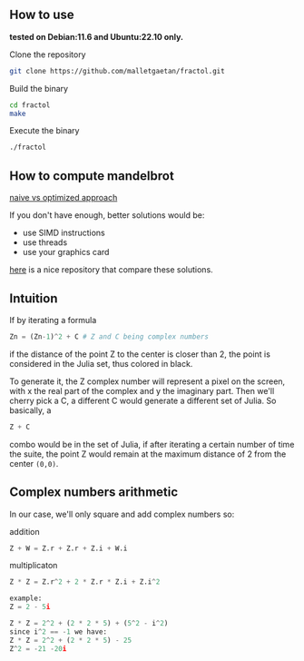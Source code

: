 ## How to use

**tested on Debian:11.6 and Ubuntu:22.10 only.**

Clone the repository
```bash
git clone https://github.com/malletgaetan/fractol.git
```

Build the binary
```bash
cd fractol
make
```

Execute the binary
```bash
./fractol
```

## How to compute mandelbrot

[naive vs optimized approach](https://en.wikipedia.org/wiki/Plotting_algorithms_for_the_Mandelbrot_set)

If you don't have enough, better solutions would be:

- use SIMD instructions
- use threads
- use your graphics card

[here](https://github.com/bisqwit/cpp_parallelization_examples) is a nice repository that compare these solutions.

## Intuition

If by iterating a formula
```py
Zn = (Zn-1)^2 + C # Z and C being complex numbers
```
if the distance of the point Z to the center is closer than 2, the point is considered in the Julia set, thus colored in black.

To generate it, the Z complex number will represent a pixel on the screen, with x the real part of the complex and y the imaginary part. Then we'll cherry pick a C, a different C would generate a different set of Julia. So basically, a 
```py
Z + C
```
combo would be in the set of Julia, if after iterating a certain number of time the suite, the point Z would remain at the maximum distance of 2 from the center `(0,0)`.


## Complex numbers arithmetic

In our case, we'll only square and add complex numbers so:

addition
```py
Z + W = Z.r + Z.r + Z.i + W.i
```

multiplicaton
```py
Z * Z = Z.r^2 + 2 * Z.r * Z.i + Z.i^2

example:
Z = 2 - 5i

Z * Z = 2^2 + (2 * 2 * 5) + (5^2 - i^2)
since i^2 == -1 we have:
Z * Z = 2^2 + (2 * 2 * 5) - 25
Z^2 = -21 -20i
```
